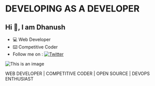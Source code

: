 # DEVELOPING AS A DEVELOPER
## Hi :wave:, I am Dhanush
- :computer: Web Developer
- :keyboard: Competitive Coder
- Follow me on : [![Twitter](https://img.shields.io/twitter/url/https/twitter.com/YDhanush8.svg?style=social&label=Follow%20%40YDhanush)](https://twitter.com/YDhanush8)

![This is an image](https://s3-us-west-2.amazonaws.com/robogarden-new/Articles/upload/blogs/lg-leverage-of-coding.jpg)


WEB DEVELOPER | COMPETITIVE CODER | OPEN SOURCE | DEVOPS ENTHUSIAST 
